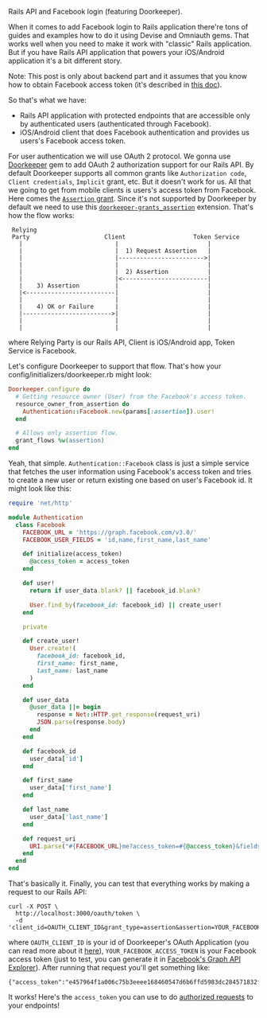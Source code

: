 Rails API and Facebook login (featuring Doorkeeper).

When it comes to add Facebook login to Rails application there're tons of guides and examples how to do it using Devise and Omniauth gems. That works well when you need to make it work with "classic" Rails application. But if you have Rails API application that powers your iOS/Android application it's a bit different story.

Note: This post is only about backend part and it assumes that you know how to obtain Facebook access token (it's described in [this doc](https://developers.facebook.com/docs/facebook-login/ios/)).

So that's what we have:

- Rails API application with protected endpoints that are accessible only by authenticated users (authenticated through Facebook).
- iOS/Android client that does Facebook authentication and provides us users's Facebook access token.

For user authentication we will use OAuth 2 protocol. We gonna use [Doorkeeper](https://github.com/doorkeeper-gem/doorkeeper) gem to add OAuth 2 authorization support for our Rails API. By default Doorkeeper supports all common grants like `Authorization code`, `Client credentials`, `Implicit` grant, etc. But it doesn't work for us. All that we going to get from mobile clients is users's access token from Facebook. Here comes the [`Assertion` grant](http://tools.ietf.org/html/rfc7521). Since it's not supported by Doorkeeper by default we need to use this [`doorkeeper-grants_assertion`](https://github.com/doorkeeper-gem/doorkeeper-grants_assertion) extension. That's how the flow works:

     Relying
     Party                     Client                   Token Service
       |                          |                         |
       |                          |  1) Request Assertion   |
       |                          |------------------------>|
       |                          |                         |
       |                          |  2) Assertion           |
       |                          |<------------------------|
       |    3) Assertion          |                         |
       |<-------------------------|                         |
       |                          |                         |
       |    4) OK or Failure      |                         |
       |------------------------->|                         |
       |                          |                         |
       |                          |                         |

where Relying Party is our Rails API, Client is iOS/Android app, Token Service is Facebook.

Let's configure Doorkeeper to support that flow. That's how your config/initializers/doorkeeper.rb might look:

```ruby
Doorkeeper.configure do
  # Getting resource owner (User) from the Facebook's access token.
  resource_owner_from_assertion do
    Authentication::Facebook.new(params[:assertion]).user!
  end

  # Allows only assertion flow.
  grant_flows %w(assertion)
end
```

Yeah, that simple. `Authentication::Facebook` class is just a simple service that fetches the user information using Facebook's access token and tries to create a new user or return existing one based on user's Facebook id. It might look like this:

```ruby
require 'net/http'

module Authentication
  class Facebook
    FACEBOOK_URL = 'https://graph.facebook.com/v3.0/'
    FACEBOOK_USER_FIELDS = 'id,name,first_name,last_name'

    def initialize(access_token)
      @access_token = access_token
    end

    def user!
      return if user_data.blank? || facebook_id.blank?

      User.find_by(facebook_id: facebook_id) || create_user!
    end

    private

    def create_user!
      User.create!(
        facebook_id: facebook_id,
        first_name: first_name,
        last_name: last_name
      )
    end

    def user_data
      @user_data ||= begin
        response = Net::HTTP.get_response(request_uri)
        JSON.parse(response.body)
      end
    end

    def facebook_id
      user_data['id']
    end

    def first_name
      user_data['first_name']
    end

    def last_name
      user_data['last_name']
    end

    def request_uri
      URI.parse("#{FACEBOOK_URL}me?access_token=#{@access_token}&fields=#{FACEBOOK_USER_FIELDS}")
    end
  end
end
```

That's basically it. Finally, you can test that everything works by making a request to our Rails API:

```
curl -X POST \
  http://localhost:3000/oauth/token \
  -d 'client_id=OAUTH_CLIENT_ID&grant_type=assertion&assertion=YOUR_FACEBOOK_ACCESS_TOKEN'
```

where `OAUTH_CLIENT_ID` is your id of Doorkeeper's OAuth Application (you can read more about it [here](https://github.com/doorkeeper-gem/doorkeeper#applications-list)), `YOUR_FACEBOOK_ACCESS_TOKEN` is your Facebook access token (just to test, you can generate it in [Facebook's Graph API Explorer](https://developers.facebook.com/tools/explorer/)). After running that request you'll get something like:

```
{"access_token":"e457964f1a006c75b3eeee168460547d6b6ffd5983dc284571832fed3a5b4ec9","token_type":"bearer","expires_in":86400,"refresh_token":"ad91f7b6c0a85f55c1d33c187a3ad0f4e79565a8d2074e38ba9f298357e459b2","created_at":1528458832}
```

It works! Here's the `access_token` you can use to do [authorized requests](https://github.com/doorkeeper-gem/doorkeeper#protecting-resources-with-oauth-aka-your-api-endpoint) to your endpoints!

